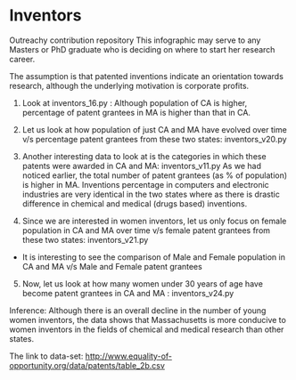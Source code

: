 # Inventors
Outreachy contribution repository
This infographic may serve to any Masters or PhD graduate who is deciding on where to start her research career.

The assumption is that patented inventions indicate an orientation towards research, although the underlying motivation is corporate profits.


1. Look at inventors_16.py : Although population of CA is higher, percentage of patent grantees in MA is higher than that in CA.

2. Let us look at how population of just CA and MA have evolved over time v/s percentage patent grantees from these two states: inventors_v20.py

3. Another interesting data to look at is the categories in which these patents were awarded in CA and MA: inventors_v11.py
As we had noticed earlier, the total number of patent grantees (as % of population) is higher in MA. Inventions percentage in computers and electronic industries are very identical in the two states where as there is drastic difference in chemical and medical (drugs based) inventions. 

4. Since we are interested in women inventors, let us only focus on female population in CA and MA over time v/s female patent grantees from these two states: inventors_v21.py
  - It is interesting to see the comparison of Male and Female population in CA and MA v/s Male and Female patent grantees

5. Now, let us look at how many women under 30 years of age have become patent grantees in CA and MA : inventors_v24.py

Inference: Although there is an overall decline in the number of young women inventors, the data shows that Massachusetts is more conducive to women inventors in the fields of chemical and medical research than other states. 

The link to data-set:
http://www.equality-of-opportunity.org/data/patents/table_2b.csv






